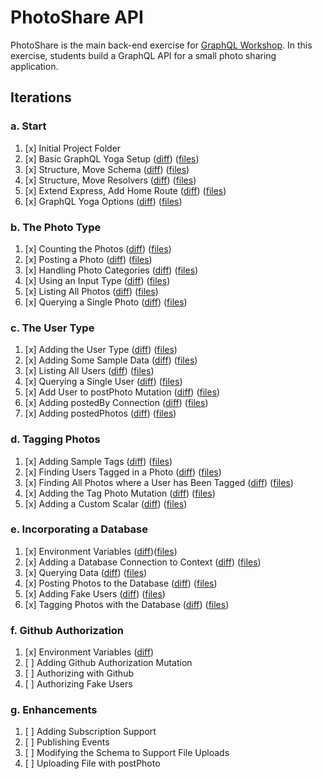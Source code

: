 PhotoShare API
===============
PhotoShare is the main back-end exercise for [GraphQL Workshop](https://www.graphqlworkshop.com). In this exercise, students build a GraphQL API for a small photo sharing application.

Iterations
---------------

### a. Start

1. [x] Initial Project Folder
2. [x] Basic GraphQL Yoga Setup ([diff](https://github.com/graphqlworkshop/photo-share-api/compare/start...step-a2)) ([files](https://github.com/graphqlworkshop/photo-share-api/tree/step-a2))
3. [x] Structure, Move Schema ([diff](https://github.com/graphqlworkshop/photo-share-api/compare/step-a2...step-a3)) ([files](https://github.com/graphqlworkshop/photo-share-api/tree/step-a3))
4. [x] Structure, Move Resolvers ([diff](https://github.com/graphqlworkshop/photo-share-api/compare/step-a3...step-a4)) ([files](https://github.com/graphqlworkshop/photo-share-api/tree/step-a4))
5. [x] Extend Express, Add Home Route ([diff](https://github.com/graphqlworkshop/photo-share-api/compare/step-a4...step-a5)) ([files](https://github.com/graphqlworkshop/photo-share-api/tree/step-a5))
6. [x] GraphQL Yoga Options ([diff](https://github.com/graphqlworkshop/photo-share-api/compare/step-a5...step-a6)) ([files](https://github.com/graphqlworkshop/photo-share-api/tree/step-a6))

### b. The Photo Type

1. [x] Counting the Photos ([diff](https://github.com/graphqlworkshop/photo-share-api/compare/step-a6...step-b1)) 
([files](https://github.com/graphqlworkshop/photo-share-api/tree/step-b1))
2. [x] Posting a Photo ([diff](https://github.com/graphqlworkshop/photo-share-api/compare/step-b1...step-b2)) ([files](https://github.com/graphqlworkshop/photo-share-api/tree/step-b2))
3. [x] Handling Photo Categories ([diff](https://github.com/graphqlworkshop/photo-share-api/compare/step-b2...step-b3)) ([files](https://github.com/graphqlworkshop/photo-share-api/tree/step-b3))
4. [x] Using an Input Type ([diff](https://github.com/graphqlworkshop/photo-share-api/compare/step-b3...step-b4)) ([files](https://github.com/graphqlworkshop/photo-share-api/tree/step-b4))
5. [x] Listing All Photos ([diff](https://github.com/graphqlworkshop/photo-share-api/compare/step-b4...step-b5)) ([files](https://github.com/graphqlworkshop/photo-share-api/tree/step-b5))
6. [x] Querying a Single Photo ([diff](https://github.com/graphqlworkshop/photo-share-api/compare/step-b5...step-b6)) ([files](https://github.com/graphqlworkshop/photo-share-api/tree/step-b6))

### c. The User Type

1. [x] Adding the User Type ([diff](https://github.com/graphqlworkshop/photo-share-api/compare/step-b6...step-c1)) ([files](https://github.com/graphqlworkshop/photo-share-api/tree/step-c1))
2. [x] Adding Some Sample Data ([diff](https://github.com/graphqlworkshop/photo-share-api/compare/step-c1...step-c2)) ([files](https://github.com/graphqlworkshop/photo-share-api/tree/step-c1))
3. [x] Listing All Users ([diff](https://github.com/graphqlworkshop/photo-share-api/compare/step-c2...step-c3)) ([files](https://github.com/graphqlworkshop/photo-share-api/tree/step-c3))
4. [x] Querying a Single User ([diff](https://github.com/graphqlworkshop/photo-share-api/compare/step-c3...step-c4)) ([files](https://github.com/graphqlworkshop/photo-share-api/tree/step-c4))
5. [x] Add User to postPhoto Mutation ([diff](https://github.com/graphqlworkshop/photo-share-api/compare/step-c4...step-c5)) ([files](https://github.com/graphqlworkshop/photo-share-api/tree/step-c5))
6. [x] Adding postedBy Connection ([diff](https://github.com/graphqlworkshop/photo-share-api/compare/step-c5...step-c6)) ([files](https://github.com/graphqlworkshop/photo-share-api/tree/step-c6))
7. [x] Adding postedPhotos ([diff](https://github.com/graphqlworkshop/photo-share-api/compare/step-c6...step-c7)) ([files](https://github.com/graphqlworkshop/photo-share-api/tree/step-c7))

### d. Tagging Photos

1. [x] Adding Sample Tags ([diff](https://github.com/graphqlworkshop/photo-share-api/compare/step-c7...step-d1)) ([files](https://github.com/graphqlworkshop/photo-share-api/tree/step-d1))
2. [x] Finding Users Tagged in a Photo ([diff](https://github.com/graphqlworkshop/photo-share-api/compare/step-d1...step-d2))  ([files](https://github.com/graphqlworkshop/photo-share-api/tree/step-d2))
3. [x] Finding All Photos where a User has Been Tagged ([diff](https://github.com/graphqlworkshop/photo-share-api/compare/step-d2...step-d3)) ([files](https://github.com/graphqlworkshop/photo-share-api/tree/step-d3))
4. [x] Adding the Tag Photo Mutation ([diff](https://github.com/graphqlworkshop/photo-share-api/compare/step-d3...step-d4)) ([files](https://github.com/graphqlworkshop/photo-share-api/tree/step-d4))
5. [x] Adding a Custom Scalar ([diff](https://github.com/graphqlworkshop/photo-share-api/compare/step-d4...step-d5)) ([files](https://github.com/graphqlworkshop/photo-share-api/tree/step-d5))

### e. Incorporating a Database

1. [x] Environment Variables ([diff](https://github.com/graphqlworkshop/photo-share-api/compare/step-d5...step-e1))([files](https://github.com/graphqlworkshop/photo-share-api/tree/step-e1))
2. [x] Adding a Database Connection to Context ([diff](https://github.com/graphqlworkshop/photo-share-api/compare/step-e1...step-e2)) ([files](https://github.com/graphqlworkshop/photo-share-api/tree/step-e2))
3. [x] Querying Data ([diff](https://github.com/graphqlworkshop/photo-share-api/compare/step-e2...step-e3)) ([files](https://github.com/graphqlworkshop/photo-share-api/tree/step-e3))
4. [x] Posting Photos to the Database ([diff](https://github.com/graphqlworkshop/photo-share-api/compare/step-e3...step-e4)) ([files](https://github.com/graphqlworkshop/photo-share-api/tree/step-e4))
5. [x] Adding Fake Users ([diff](https://github.com/graphqlworkshop/photo-share-api/compare/step-e4...step-e5)) ([files](https://github.com/graphqlworkshop/photo-share-api/tree/step-e5))
6. [x] Tagging Photos with the Database ([diff](https://github.com/graphqlworkshop/photo-share-api/compare/step-e5...step-e6)) ([files](https://github.com/graphqlworkshop/photo-share-api/tree/step-e6))

### f. Github Authorization

1. [x] Environment Variables ([diff](https://github.com/graphqlworkshop/photo-share-api/compare/step-e7...step-f1)) 
2. [ ] Adding Github Authorization Mutation 
3. [ ] Authorizing with Github 
4. [ ] Authorizing Fake Users

### g. Enhancements

1. [ ] Adding Subscription Support 
2. [ ] Publishing Events 
3. [ ] Modifying the Schema to Support File Uploads
4. [ ] Uploading File with postPhoto 